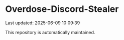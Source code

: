 # Overdose-Discord-Stealer

Last updated: 2025-06-09 10:09:39

This repository is automatically maintained.
